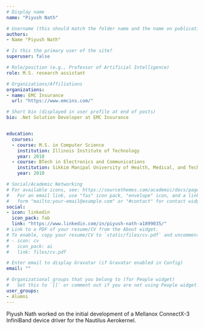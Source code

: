 ```yaml
---
# Display name
name: "Piyush Nath"

# Username (this should match the folder name and the name on publications)
authors:
- Name "Piyush Nath"

# Is this the primary user of the site?
superuser: false

# Role/position (e.g., Professor of Artificial Intelligence)
role: M.S. research assistant

# Organizations/Affiliations
organizations:
- name: EMC Insurance
  url: "https://www.emcins.com/"

# Short bio (displayed in user profile at end of posts)
bio: .Net Solution Developer at EMC Insurance 


education:
  courses:
  - course: M.S. in Computer Science
    institution: Illinois Institute of Technology
    year: 2018
  - course: BTech in Electronics and Communications
    institution: Sikkim Manipal University of Health, Medical, and Technological Sciences
    year: 2010

# Social/Academic Networking
# For available icons, see: https://sourcethemes.com/academic/docs/page-builder/#icons
#   For an email link, use "fas" icon pack, "envelope" icon, and a link in the
#   form "mailto:your-email@example.com" or "#contact" for contact widget.
social:
- icon: linkedin
  icon_pack: fab
  link: "https://www.linkedin.com/in/piyush-nath-a1899035/"
# Link to a PDF of your resume/CV from the About widget.
# To enable, copy your resume/CV to `static/files/cv.pdf` and uncomment the lines below.
# - icon: cv
#   icon_pack: ai
#   link: files/cv.pdf

# Enter email to display Gravatar (if Gravatar enabled in Config)
email: ""

# Organizational groups that you belong to (for People widget)
#   Set this to `[]` or comment out if you are not using People widget.
user_groups:
- Alumni
---
```


Piyush Nath worked on the initial development of a Mellanox ConnectX-3 InfiniBand device
driver for the Nautilus Aerokernel.
